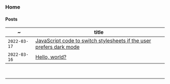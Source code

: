 ### Home

#### Posts

 ~       | title
 ------- | --------
`2022-03-17`  |   [JavaScript code to switch stylesheets if the user prefers dark mode](/posts/002-dark-mode-css)    
`2022-03-16`  |   [Hello, world?](/posts/001-hello-world)   

<br>

------
